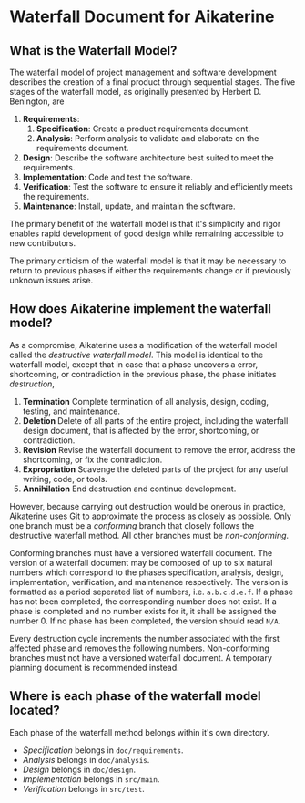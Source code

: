 # Waterfall Document for Aikaterine

## What is the Waterfall Model?

The waterfall model of project management and software development describes the creation of a final product through sequential stages.
The five stages of the waterfall model, as originally presented by Herbert D. Benington, are

1. __Requirements__:
    1. __Specification__: Create a product requirements document.
    2. __Analysis__: Perform analysis to validate and elaborate on the requirements document.
2. __Design__: Describe the software architecture best suited to meet the requirements.
3. __Implementation__: Code and test the software.
4. __Verification__: Test the software to ensure it reliably and efficiently meets the requirements.
5. __Maintenance__: Install, update, and maintain the software.

The primary benefit of the waterfall model is that it's simplicity and rigor enables rapid development of good design while remaining accessible to new contributors.

The primary criticism of the waterfall model is that it may be necessary to return to previous phases if either the requirements change or if previously unknown issues arise.

## How does Aikaterine implement the waterfall model?

As a compromise, Aikaterine uses a modification of the waterfall model called the _destructive waterfall model_. This model is identical to the waterfall model, except that in case that a phase uncovers a error, shortcoming, or contradiction in the previous phase, the phase initiates _destruction_,

1. __Termination__ Complete termination of all analysis, design, coding, testing, and maintenance.
2. __Deletion__ Delete of all parts of the entire project, including the waterfall design document, that is affected by the error, shortcoming, or contradiction.
3. __Revision__ Revise the waterfall document to remove the error, address the shortcoming, or fix the contradiction.
4. __Expropriation__ Scavenge the deleted parts of the project for any useful writing, code, or tools. 
5. __Annihilation__ End destruction and continue development.

However, because carrying out destruction would be onerous in practice, Aikaterine uses Git to approximate the process as closely as possible. Only one branch must be a _conforming_ branch that closely follows the destructive waterfall method. All other branches must be _non-conforming_.

Conforming branches must have a versioned waterfall document. The version of a waterfall document may be composed of up to six natural numbers which correspond to the phases specification, analysis, design, implementation, verification, and maintenance respectively. The version is formatted as a period seperated list of numbers, i.e. `a.b.c.d.e.f`. If a phase has not been completed, the corresponding number does not exist. If a phase is completed and no number exists for it, it shall be assigned the number 0. If no phase has been completed, the version should read `N/A`.

Every destruction cycle increments the number associated with the first affected phase and removes the following numbers. Non-conforming branches must not have a versioned waterfall document. A temporary planning document is recommended instead.

## Where is each phase of the waterfall model located?

Each phase of the waterfall method belongs within it's own directory.
* _Specification_ belongs in `doc/requirements`.
* _Analysis_ belongs in `doc/analysis`.
* _Design_ belongs in `doc/design`.
* _Implementation_ belongs in `src/main`.
* _Verification_ belongs in `src/test`.
